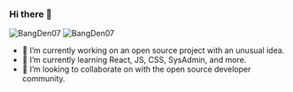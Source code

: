 ### Hi there 👋

<!--
**bangden07/bangden07** is a ✨ _special_ ✨ repository because its `README.md` (this file) appears on your GitHub profile. 

Here are some ideas to get you started: -->

![BangDen07](https://github-readme-stats.vercel.app/api?username=bangden07&show_icons=true&layout=compact)
![BangDen07](https://github-readme-stats.vercel.app/api/top-langs/?username=bangden07&show_icons=true&layout=compact)

- 🔭 I’m currently working on an open source project with an unusual idea.
- 🌱 I’m currently learning React, JS, CSS, SysAdmin, and more.
- 👯 I’m looking to collaborate on with the open source developer community.
<!-- - 🤔 I’m looking for help with ...
- 💬 Ask me about ...
- 📫 How to reach me: ...
- 😄 Pronouns: ...
- ⚡ Fun fact: ...
-->
